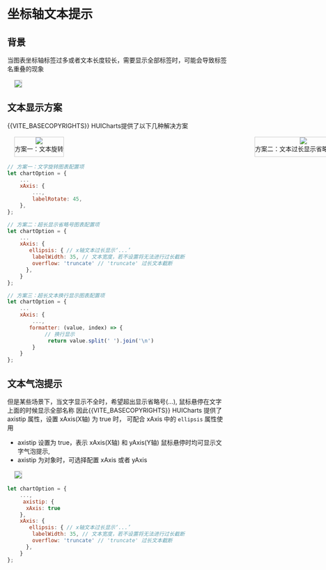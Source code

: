 # 坐标轴文本提示

## 背景
当图表坐标轴标签过多或者文本长度较长，需要显示全部标签时，可能会导致标签名重叠的现象                         

<div class="img-warpper">        
    <div class="img-container">
        <img src="{{VITE_BASEROUTER}}./image/md/axistip.png"/>
    </div>
</div>

## 文本显示方案
{{VITE_BASECOPYRIGHTS}} HUICharts提供了以下几种解决方案
     
<div class="img-warpper img-three">
    <div class="img-container">
        <img src="{{VITE_BASEROUTER}}./image/md/axistip1.png"/>
        <span class="text">方案一：文本旋转</span>
    </div>
    <div class="img-container">
        <img src="{{VITE_BASEROUTER}}./image/md/axistip2.png"/>
        <span class="text">方案二：文本过长显示省略号（...）</span>
    </div>
    <div class="img-container">
        <img src="{{VITE_BASEROUTER}}./image/md/axistip3.png"/>
        <span class="text">方案三：文本过长换行显示</span>
    </div>
</div>

```jsx
// 方案一：文字旋转图表配置项
let chartOption = {
    ...
    xAxis: {
        ...,
        labelRotate: 45,
    },
};

// 方案二：超长显示省略号图表配置项
let chartOption = {
    ...
    xAxis: {
       ellipsis: { // x轴文本过长显示‘...’
        labelWidth: 35, // 文本宽度，若不设置将无法进行过长截断
        overflow: 'truncate' // 'truncate' 过长文本截断
      },
    }
};

// 方案三：超长文本换行显示图表配置项
let chartOption = {
    ...
    xAxis: {
        ...,
       formatter: (value, index) => {
            // 换行显示
             return value.split(' ').join('\n')
        }
    }
};
```
## 文本气泡提示
但是某些场景下，当文字显示不全时，希望超出显示省略号(...), 鼠标悬停在文字上面的时候显示全部名称
因此{{VITE_BASECOPYRIGHTS}} HUICharts 提供了 axistip 属性，设置 xAxis(X轴) 为 true 时， 可配合 xAxis 中的 `ellipsis` 属性使用

 - axistip 设置为 true，表示 xAxis(X轴) 和 yAxis(Y轴) 鼠标悬停时均可显示文字气泡提示, 
 - axistip 为对象时，可选择配置 xAxis 或者 yAxis

<div class="img-warpper">        
    <div class="img-container">
        <img src="{{VITE_BASEROUTER}}./image/md/axistip4.png"/>
    </div>
</div>

```jsx
let chartOption = {
    ...,
     axistip: {
      xAxis: true
    },
    xAxis: {
       ellipsis: { // x轴文本过长显示‘...’
        labelWidth: 35, // 文本宽度，若不设置将无法进行过长截断
        overflow: 'truncate' // 'truncate' 过长文本截断
      },
    }
};
```

<style scoped>
    .markdown-body p{
        line-height: 24px;
    }
    .img-warpper{
        width: 650px;
        margin: 16px auto;
        display: flex;
        align-items: center;
        flex-direction: row;
        justify-content: space-between; 
    }
    .img-double{
        width: 900px;
    }
    .img-warpper.img-three{
        width: 1416px;
        margin: 16px auto;
    }
    .img-container{
        margin: 0 16px;
        border:1px solid #ccc;
        position:relative;
        display:inline-flex;
        justify-content:center;
        align-items:center;
        flex-direction: column;
        font-size: 14px;
    }
    .img-container-dark{
        background-color:#191919;
    }
    .text{
        display: inline-block;
        margin-bottom: 8px;
    }
</style>